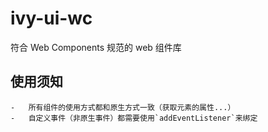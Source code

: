 # ivy-ui-wc

符合 Web Components 规范的 web 组件库

## 使用须知

```
-   所有组件的使用方式都和原生方式一致（获取元素的属性...）
-   自定义事件（非原生事件）都需要使用`addEventListener`来绑定
```
